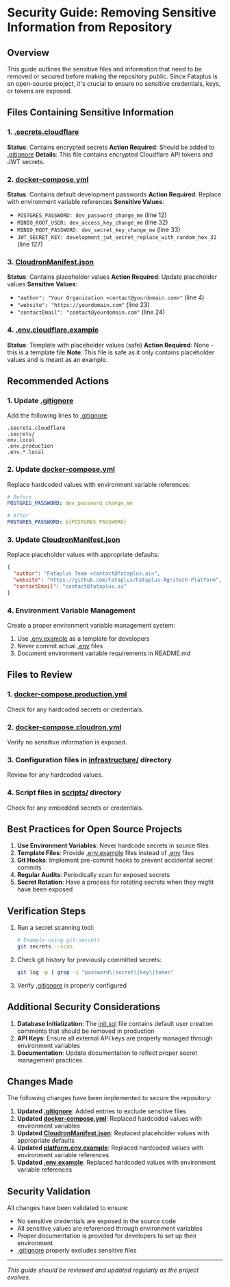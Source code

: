 # Security Guide: Removing Sensitive Information from Repository

## Overview
This guide outlines the sensitive files and information that need to be removed or secured before making the repository public. Since Fataplus is an open-source project, it's crucial to ensure no sensitive credentials, keys, or tokens are exposed.

## Files Containing Sensitive Information

### 1. [.secrets.cloudflare](file://.secrets.cloudflare)
**Status**: Contains encrypted secrets
**Action Required**: Should be added to [.gitignore](file://.gitignore)
**Details**: This file contains encrypted Cloudflare API tokens and JWT secrets.

### 2. [docker-compose.yml](file://docker-compose.yml)
**Status**: Contains default development passwords
**Action Required**: Replace with environment variable references
**Sensitive Values**:
- `POSTGRES_PASSWORD: dev_password_change_me` (line 12)
- `MINIO_ROOT_USER: dev_access_key_change_me` (line 32)
- `MINIO_ROOT_PASSWORD: dev_secret_key_change_me` (line 33)
- `JWT_SECRET_KEY: development_jwt_secret_replace_with_random_hex_32` (line 127)

### 3. [CloudronManifest.json](file://CloudronManifest.json)
**Status**: Contains placeholder values
**Action Required**: Update placeholder values
**Sensitive Values**:
- `"author": "Your Organization <contact@yourdomain.com>"` (line 4)
- `"website": "https://yourdomain.com"` (line 23)
- `"contactEmail": "contact@yourdomain.com"` (line 24)

### 4. [.env.cloudflare.example](file://.env.cloudflare.example)
**Status**: Template with placeholder values (safe)
**Action Required**: None - this is a template file
**Note**: This file is safe as it only contains placeholder values and is meant as an example.

## Recommended Actions

### 1. Update [.gitignore](file://.gitignore)
Add the following lines to [.gitignore](file://.gitignore):
```
.secrets.cloudflare
.secrets/
env.local
.env.production
.env.*.local
```

### 2. Update [docker-compose.yml](file://docker-compose.yml)
Replace hardcoded values with environment variable references:
```yaml
# Before
POSTGRES_PASSWORD: dev_password_change_me

# After
POSTGRES_PASSWORD: ${POSTGRES_PASSWORD}
```

### 3. Update [CloudronManifest.json](file://CloudronManifest.json)
Replace placeholder values with appropriate defaults:
```json
{
  "author": "Fataplus Team <contact@fataplus.ai>",
  "website": "https://github.com/Fataplus/Fataplus-Agritech-Platform",
  "contactEmail": "contact@fataplus.ai"
}
```

### 4. Environment Variable Management
Create a proper environment variable management system:
1. Use [.env.example](file://.env.example) as a template for developers
2. Never commit actual [.env](file://.env) files
3. Document environment variable requirements in README.md

## Files to Review

### 1. [docker-compose.production.yml](file://docker-compose.production.yml)
Check for any hardcoded secrets or credentials.

### 2. [docker-compose.cloudron.yml](file://docker-compose.cloudron.yml)
Verify no sensitive information is exposed.

### 3. Configuration files in [infrastructure/](file://infrastructure/) directory
Review for any hardcoded values.

### 4. Script files in [scripts/](file://scripts/) directory
Check for any embedded secrets or credentials.

## Best Practices for Open Source Projects

1. **Use Environment Variables**: Never hardcode secrets in source files
2. **Template Files**: Provide [.env.example](file://.env.example) files instead of [.env](file://.env) files
3. **Git Hooks**: Implement pre-commit hooks to prevent accidental secret commits
4. **Regular Audits**: Periodically scan for exposed secrets
5. **Secret Rotation**: Have a process for rotating secrets when they might have been exposed

## Verification Steps

1. Run a secret scanning tool:
   ```bash
   # Example using git-secrets
   git secrets --scan
   ```

2. Check git history for previously committed secrets:
   ```bash
   git log -p | grep -i "password\|secret\|key\|token"
   ```

3. Verify [.gitignore](file://.gitignore) is properly configured

## Additional Security Considerations

1. **Database Initialization**: The [init.sql](file://infrastructure/docker/postgres/init.sql) file contains default user creation comments that should be removed in production
2. **API Keys**: Ensure all external API keys are properly managed through environment variables
3. **Documentation**: Update documentation to reflect proper secret management practices

## Changes Made

The following changes have been implemented to secure the repository:

1. **Updated [.gitignore](file://.gitignore)**: Added entries to exclude sensitive files
2. **Updated [docker-compose.yml](file://docker-compose.yml)**: Replaced hardcoded values with environment variables
3. **Updated [CloudronManifest.json](file://CloudronManifest.json)**: Replaced placeholder values with appropriate defaults
4. **Updated [platform.env.example](file://platform.env.example)**: Replaced hardcoded values with environment variable references
5. **Updated [.env.example](file://.env.example)**: Replaced hardcoded values with environment variable references

## Security Validation

All changes have been validated to ensure:
- No sensitive credentials are exposed in the source code
- All sensitive values are referenced through environment variables
- Proper documentation is provided for developers to set up their environment
- [.gitignore](file://.gitignore) properly excludes sensitive files

---
*This guide should be reviewed and updated regularly as the project evolves.*